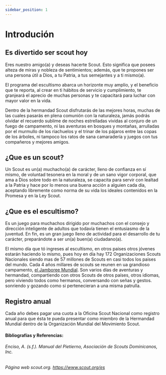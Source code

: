 ```yaml
---
sidebar_position: 1
---
```


# Introdución

## Es divertido ser scout hoy

Eres nuestro amigo(a) y deseas hacerte Scout. Esto significa que posees alteza de miras y nobleza de sentimientos; además, que te propones ser una persona útil a Dios, a tu Patria, a tus semejantes y a ti mismo(a).

El programa del escultismo abarca un horizonte muy amplio, y el beneficio que te reporta, al crear en ti hábitos de servicio y cumplimiento, te granjeará el aprecio de muchas personas y te capacitará para luchar con mayor valor en la vida.

Dentro de la hermandad Scout disfrutarás de las mejores horas, muchas de las cuales pasarás en plena comunión con la naturaleza, jamás podrás olvidar el recuerdo sublime de noches estrelladas vividas al conjuro de un fuego de campamento, ni las aventuras en bosques y montañas, arrulladas por el murmullo de los riachuelos y el trinar de los pájaros entre las copas de los árboles, ni tampoco los ratos de sana camaradería y juegos con tus compañeros y mejores amigos.

## ¿Que es un scout?

Un Scout es un(a) muchacho(a) de carácter, lleno de confianza en sí mismo, de voluntad tesonera en la moral y de un sano vigor corporal, que ama a Dios sobre todo en la naturaleza, se capacita para servir con lealtad a la Patria y hace por lo menos una buena acción a alguien cada día, aceptando libremente como norma de su vida los ideales contenidos en la Promesa y en la Ley Scout.

## ¿Que es el escultismo?

Es un juego para muchachos dirigido por muchachos con el consejo y dirección inteligente de adultos que todavía tienen el entusiasmo de la juventud. En fin, es un gran juego lleno de actividad para el desarrollo de tu carácter, preparándote a ser un(a) buen(a) ciudadano(a).

El mismo día que tó ingreses al escultismo, en otros paises otros jóvenes estarán haciendo lo mismo, pues hoy en día hay 172 Organizaciones Scouts Nacionales siendo mas de 57 millones de Scouts en casi todos los paises del mundo. Cada 4 años millares de scouts se reunen en ua grandioso campamento, <ins>el Jamboree Mundial</ins>. Son varios días de aventuras y hermandad, compartiendo con otros Scouts de otros países, otros idiomas, pero viviendo todos como hermanos, conversando con señas y gestos. sonriendo y gozando como si pertenecieran a una misma patrulla.


## Registro anual
Cada año debes pagar una cuota a la Oficina Scout Nacional como registro anual para que ésta te pueda presentar como miembro de la Hermandad Mundial dentro de la Organización Mundial del Movimiento Scout.

#### Bibliografías y Referencias: 

###### Enciso, A. (s.f.). Manual del Pietierno, Asociación de Scouts Dominicanos, Inc.
###### Página web scout.org. https://www.scout.org/es

